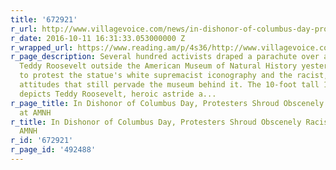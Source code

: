 ```yaml
---
title: '672921'
r_url: http://www.villagevoice.com/news/in-dishonor-of-columbus-day-protesters-shroud-obscenely-racist-statue-at-amnh-9210220
r_date: 2016-10-11 16:31:33.053000000 Z
r_wrapped_url: https://www.reading.am/p/4s36/http://www.villagevoice.com/news/in-dishonor-of-columbus-day-protesters-shroud-obscenely-racist-statue-at-amnh-9210220
r_page_description: Several hundred activists draped a parachute over a statue of
  Teddy Roosevelt outside the American Museum of Natural History yesterday afternoon
  to protest the statue's white supremacist iconography and the racist, 19th-century
  attitudes that still pervade the museum behind it. The 10-foot tall 1939 statue
  depicts Teddy Roosevelt, heroic astride a...
r_page_title: In Dishonor of Columbus Day, Protesters Shroud Obscenely Racist Statue
  at AMNH
r_title: In Dishonor of Columbus Day, Protesters Shroud Obscenely Racist Statue at
  AMNH
r_id: '672921'
r_page_id: '492488'
---
```


